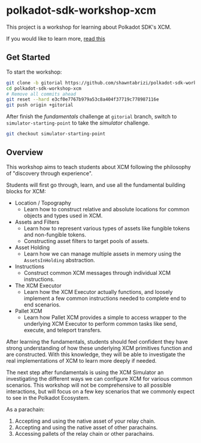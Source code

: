 # polkadot-sdk-workshop-xcm

This project is a workshop for learning about Polkadot SDK's XCM. 

If you would like to learn more, [read this](https://www.shawntabrizi.com/xcm-workshop/#/)

## Get Started

To start the workshop:

```sh
git clone -b gitorial https://github.com/shawntabrizi/polkadot-sdk-workshop-xcm.git
cd polkadot-sdk-workshop-xcm
# Remove all commits ahead
git reset --hard e3cf0e7767b979a53c8a404f37719c778987116e
git push origin +gitorial
```

After finish the _fundamentals_ challenge at `gitorial` branch, switch to `simulator-starting-point` to take the _simulator_ challenge.

```sh
git checkout simulator-starting-point
```

## Overview

This workshop aims to teach students about XCM following the philosophy of "discovery through experience".

Students will first go through, learn, and use all the fundamental building blocks for XCM:

- Location / Topography
	- Learn how to construct relative and absolute locations for common objects and types used in XCM.
- Assets and Filters
	- Learn how to represent various types of assets like fungible tokens and non-fungible tokens.
	- Constructing asset filters to target pools of assets.
- Asset Holding
	- Learn how we can manage multiple assets in memory using the `AssetsInHolding` abstraction.
- Instructions
	- Construct common XCM messages through individual XCM instructions.
- The XCM Executor
	- Learn how the XCM Executor actually functions, and loosely implement a few common instructions needed to complete end to end scenarios.
- Pallet XCM
	- Learn how Pallet XCM provides a simple to access wrapper to the underlying XCM Executor to perform common tasks like send, execute, and teleport transfers.

After learning the fundamentals, students should feel confident they have strong understanding of how these underlying XCM primitives function and are constructed. With this knowledge, they will be able to investigate the real implementations of XCM to learn more deeply if needed.

The next step after fundamentals is using the XCM Simulator an investigating the different ways we can configure XCM for various common scenarios. This workshop will not be comprehensive to all possible interactions, but will focus on a few key scenarios that we commonly expect to see in the Polkadot Ecosystem.

As a parachain:

1. Accepting and using the native asset of your relay chain.
2. Accepting and using the native asset of other parachains.
3. Accessing pallets of the relay chain or other parachains.

